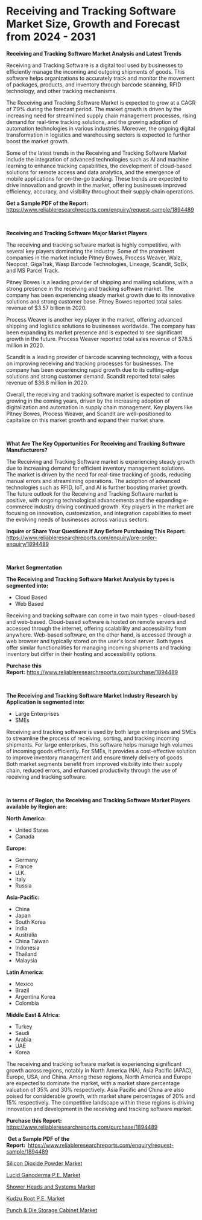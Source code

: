 <p><h1>Receiving and Tracking Software Market Size, Growth and Forecast from 2024 - 2031</h1></p><p><strong>Receiving and Tracking Software Market Analysis and Latest Trends</strong></p>
<p><p>Receiving and Tracking Software is a digital tool used by businesses to efficiently manage the incoming and outgoing shipments of goods. This software helps organizations to accurately track and monitor the movement of packages, products, and inventory through barcode scanning, RFID technology, and other tracking mechanisms.</p><p>The Receiving and Tracking Software Market is expected to grow at a CAGR of 7.9% during the forecast period. The market growth is driven by the increasing need for streamlined supply chain management processes, rising demand for real-time tracking solutions, and the growing adoption of automation technologies in various industries. Moreover, the ongoing digital transformation in logistics and warehousing sectors is expected to further boost the market growth.</p><p>Some of the latest trends in the Receiving and Tracking Software Market include the integration of advanced technologies such as AI and machine learning to enhance tracking capabilities, the development of cloud-based solutions for remote access and data analytics, and the emergence of mobile applications for on-the-go tracking. These trends are expected to drive innovation and growth in the market, offering businesses improved efficiency, accuracy, and visibility throughout their supply chain operations.</p></p>
<p><strong>Get a Sample PDF of the Report:&nbsp;</strong> <a href="https://www.reliableresearchreports.com/enquiry/request-sample/1894489">https://www.reliableresearchreports.com/enquiry/request-sample/1894489</a></p>
<p>&nbsp;</p>
<p><strong>Receiving and Tracking Software Major Market Players</strong></p>
<p><p>The receiving and tracking software market is highly competitive, with several key players dominating the industry. Some of the prominent companies in the market include Pitney Bowes, Process Weaver, Walz, Neopost, GigaTrak, Wasp Barcode Technologies, Lineage, Scandit, SqBx, and MS Parcel Track.</p><p>Pitney Bowes is a leading provider of shipping and mailing solutions, with a strong presence in the receiving and tracking software market. The company has been experiencing steady market growth due to its innovative solutions and strong customer base. Pitney Bowes reported total sales revenue of $3.57 billion in 2020.</p><p>Process Weaver is another key player in the market, offering advanced shipping and logistics solutions to businesses worldwide. The company has been expanding its market presence and is expected to see significant growth in the future. Process Weaver reported total sales revenue of $78.5 million in 2020.</p><p>Scandit is a leading provider of barcode scanning technology, with a focus on improving receiving and tracking processes for businesses. The company has been experiencing rapid growth due to its cutting-edge solutions and strong customer demand. Scandit reported total sales revenue of $36.8 million in 2020.</p><p>Overall, the receiving and tracking software market is expected to continue growing in the coming years, driven by the increasing adoption of digitalization and automation in supply chain management. Key players like Pitney Bowes, Process Weaver, and Scandit are well-positioned to capitalize on this market growth and expand their market share.</p></p>
<p>&nbsp;</p>
<p><strong>What Are The Key Opportunities For Receiving and Tracking Software Manufacturers?</strong></p>
<p><p>The Receiving and Tracking Software market is experiencing steady growth due to increasing demand for efficient inventory management solutions. The market is driven by the need for real-time tracking of goods, reducing manual errors and streamlining operations. The adoption of advanced technologies such as RFID, IoT, and AI is further boosting market growth. The future outlook for the Receiving and Tracking Software market is positive, with ongoing technological advancements and the expanding e-commerce industry driving continued growth. Key players in the market are focusing on innovation, customization, and integration capabilities to meet the evolving needs of businesses across various sectors.</p></p>
<p><strong>Inquire or Share Your Questions If Any Before Purchasing This Report:</strong> <a href="https://www.reliableresearchreports.com/enquiry/pre-order-enquiry/1894489">https://www.reliableresearchreports.com/enquiry/pre-order-enquiry/1894489</a></p>
<p>&nbsp;</p>
<p><strong>Market Segmentation</strong></p>
<p><strong>The Receiving and Tracking Software Market Analysis by types is segmented into:</strong></p>
<p><ul><li>Cloud Based</li><li>Web Based</li></ul></p>
<p><p>Receiving and tracking software can come in two main types - cloud-based and web-based. Cloud-based software is hosted on remote servers and accessed through the internet, offering scalability and accessibility from anywhere. Web-based software, on the other hand, is accessed through a web browser and typically stored on the user's local server. Both types offer similar functionalities for managing incoming shipments and tracking inventory but differ in their hosting and accessibility options.</p></p>
<p><strong>Purchase this Report:&nbsp;</strong><a href="https://www.reliableresearchreports.com/purchase/1894489">https://www.reliableresearchreports.com/purchase/1894489</a></p>
<p>&nbsp;</p>
<p><strong>The Receiving and Tracking Software Market Industry Research by Application is segmented into:</strong></p>
<p><ul><li>Large Enterprises</li><li>SMEs</li></ul></p>
<p><p>Receiving and tracking software is used by both large enterprises and SMEs to streamline the process of receiving, sorting, and tracking incoming shipments. For large enterprises, this software helps manage high volumes of incoming goods efficiently. For SMEs, it provides a cost-effective solution to improve inventory management and ensure timely delivery of goods. Both market segments benefit from improved visibility into their supply chain, reduced errors, and enhanced productivity through the use of receiving and tracking software.</p></p>
<p>&nbsp;</p>
<p><strong>In terms of Region, the Receiving and Tracking Software Market Players available by Region are:</strong></p>
<p>
    <p> <strong> North America: </strong>
        <ul>
            <li>United States</li>
            <li>Canada</li>
        </ul>
        </p> 
    <p> <strong> Europe: </strong>
        <ul>
            <li>Germany</li>
            <li>France</li>
            <li>U.K.</li>
            <li>Italy</li>
            <li>Russia</li>
        </ul>
        </p> 
    <p> <strong> Asia-Pacific: </strong>
        <ul>
            <li>China</li>
            <li>Japan</li>
            <li>South Korea</li>
            <li>India</li>
            <li>Australia</li>
            <li>China Taiwan</li>
            <li>Indonesia</li>
            <li>Thailand</li>
            <li>Malaysia</li>
        </ul>
        </p> 
    <p> <strong> Latin America: </strong>
        <ul>
            <li>Mexico</li>
            <li>Brazil</li>
            <li>Argentina Korea</li>
            <li>Colombia</li>
        </ul>
        </p> 
    <p> <strong> Middle East & Africa: </strong>
        <ul>
            <li>Turkey</li>
            <li>Saudi</li>
            <li>Arabia</li>
            <li>UAE</li>
            <li>Korea</li>
        </ul>
    </p>
    </p>
<p><p>The receiving and tracking software market is experiencing significant growth across regions, notably in North America (NA), Asia Pacific (APAC), Europe, USA, and China. Among these regions, North America and Europe are expected to dominate the market, with a market share percentage valuation of 35% and 30% respectively. Asia Pacific and China are also poised for considerable growth, with market share percentages of 20% and 15% respectively. The competitive landscape within these regions is driving innovation and development in the receiving and tracking software market.</p></p>
<p><strong>Purchase this Report: </strong><a href="https://www.reliableresearchreports.com/purchase/1894489">https://www.reliableresearchreports.com/purchase/1894489</a></p>
<p>&nbsp;<strong>Get a Sample PDF of the Report:&nbsp;&nbsp;</strong><a href="https://www.reliableresearchreports.com/enquiry/request-sample/1894489">https://www.reliableresearchreports.com/enquiry/request-sample/1894489</a></p>
<p><strong></strong></p>
<p><p><a href="https://view.publitas.com/reportprime-1/silicon-dioxide-powder-market-centers-on-aspects-such-as-market-growth-market-share-market-opportunity-and-projected-forecasts-spanning-from-2024-to-2031/">Silicon Dioxide Powder Market</a></p><p><a href="https://poised-avenue-46d.notion.site/Lucid-Ganoderma-P-E-Market-Offers-Provide-Insightful-Data-for-the-Time-Period-from-2024-to-2031-and-aa26bf6370a747438c928357f8e364d4">Lucid Ganoderma P.E. Market</a></p><p><a href="https://view.publitas.com/reportprime-1/shower-heads-and-systems-market-size-focuses-on-market-dynamics-in-depth-analysis-and-future-projections-of-its-market-forecasted-for-period-from-2024-to-2031/">Shower Heads and Systems Market</a></p><p><a href="https://unruly-ladybug-44b.notion.site/Kudzu-Root-P-E-Market-Research-Report-Unlocks-Analysis-on-the-Market-Financial-Status-Market-Size--8edc5d77e0594adab60e08ec5392b18c">Kudzu Root P.E. Market</a></p><p><a href="https://github.com/kosella/Market-Research-Report-List-2/blob/main/punch-die-storage-cabinet-market.md">Punch & Die Storage Cabinet Market</a></p></p>